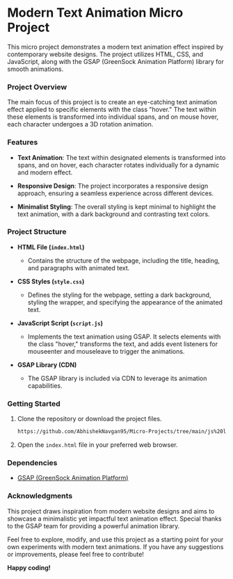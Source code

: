 # Modern Text Animation Micro Project

This micro project demonstrates a modern text animation effect inspired by contemporary website designs. The project utilizes HTML, CSS, and JavaScript, along with the GSAP (GreenSock Animation Platform) library for smooth animations.

### Project Overview

The main focus of this project is to create an eye-catching text animation effect applied to specific elements with the class "hover." The text within these elements is transformed into individual spans, and on mouse hover, each character undergoes a 3D rotation animation.

### Features

- **Text Animation**: The text within designated elements is transformed into spans, and on hover, each character rotates individually for a dynamic and modern effect.

- **Responsive Design**: The project incorporates a responsive design approach, ensuring a seamless experience across different devices.

- **Minimalist Styling**: The overall styling is kept minimal to highlight the text animation, with a dark background and contrasting text colors.

### Project Structure

- **HTML File (`index.html`)**
  - Contains the structure of the webpage, including the title, heading, and paragraphs with animated text.

- **CSS Styles (`style.css`)**
  - Defines the styling for the webpage, setting a dark background, styling the wrapper, and specifying the appearance of the animated text.

- **JavaScript Script (`script.js`)**
  - Implements the text animation using GSAP. It selects elements with the class "hover," transforms the text, and adds event listeners for mouseenter and mouseleave to trigger the animations.

- **GSAP Library (CDN)**
  - The GSAP library is included via CDN to leverage its animation capabilities.

### Getting Started

1. Clone the repository or download the project files.

    ```bash
    https://github.com/AbhishekNavgan95/Micro-Projects/tree/main/js%20letter%20spinnig%20effect
    ```

2. Open the `index.html` file in your preferred web browser.

### Dependencies

- [GSAP (GreenSock Animation Platform)](https://greensock.com/gsap/)

### Acknowledgments

This project draws inspiration from modern website designs and aims to showcase a minimalistic yet impactful text animation effect. Special thanks to the GSAP team for providing a powerful animation library.

Feel free to explore, modify, and use this project as a starting point for your own experiments with modern text animations. If you have any suggestions or improvements, please feel free to contribute!

**Happy coding!**
